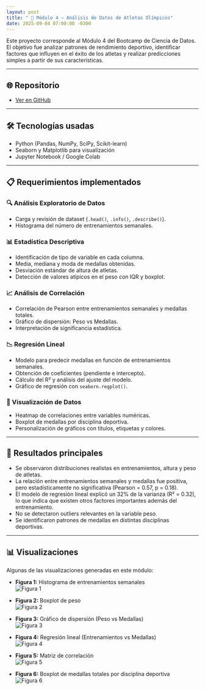 ```yaml
---
layout: post
title: " 🏅 Módulo 4 – Análisis de Datos de Atletas Olímpicos"
date: 2025-09-04 07:00:00 -0300
---
```



Este proyecto corresponde al Módulo 4 del Bootcamp de Ciencia de Datos.  
El objetivo fue analizar patrones de rendimiento deportivo, identificar factores que influyen en el éxito de los atletas y realizar predicciones simples a partir de sus características.  

---

## 🌐 Repositorio
- [Ver en GitHub](https://github.com/LirBast/Portafolio/tree/portafolio/modulo%204/Consolidado)  

---

## 🛠️ Tecnologías usadas
- Python (Pandas, NumPy, SciPy, Scikit-learn)  
- Seaborn y Matplotlib para visualización  
- Jupyter Notebook / Google Colab  

---

## 📋 Requerimientos implementados  

### 🔍 Análisis Exploratorio de Datos
- Carga y revisión de dataset (`.head()`, `.info()`, `.describe()`).  
- Histograma del número de entrenamientos semanales.  

### 📊 Estadística Descriptiva
- Identificación de tipo de variable en cada columna.  
- Media, mediana y moda de medallas obtenidas.  
- Desviación estándar de altura de atletas.  
- Detección de valores atípicos en el peso con IQR y boxplot.  

### 📈 Análisis de Correlación
- Correlación de Pearson entre entrenamientos semanales y medallas totales.  
- Gráfico de dispersión: Peso vs Medallas.  
- Interpretación de significancia estadística.  

### 📉 Regresión Lineal
- Modelo para predecir medallas en función de entrenamientos semanales.  
- Obtención de coeficientes (pendiente e intercepto).  
- Cálculo del R² y análisis del ajuste del modelo.  
- Gráfico de regresión con `seaborn.regplot()`.  

### 🎨 Visualización de Datos
- Heatmap de correlaciones entre variables numéricas.  
- Boxplot de medallas por disciplina deportiva.  
- Personalización de gráficos con títulos, etiquetas y colores.  

---

## 🎯 Resultados principales
- Se observaron distribuciones realistas en entrenamientos, altura y peso de atletas.  
- La relación entre entrenamientos semanales y medallas fue positiva, pero estadísticamente no significativa (Pearson = 0.57, p = 0.18).  
- El modelo de regresión lineal explicó un 32% de la varianza (R² = 0.32), lo que indica que existen otros factores importantes además del entrenamiento.  
- No se detectaron outliers relevantes en la variable peso.  
- Se identificaron patrones de medallas en distintas disciplinas deportivas.  

---

## 📊 Visualizaciones  

Algunas de las visualizaciones generadas en este módulo:  

- **Figura 1:** Histograma de entrenamientos semanales  
  ![Figura 1](/assets/images/20250110_mod4/Figure_1.png)

- **Figura 2:** Boxplot de peso  
  ![Figura 2](/assets/images/20250110_mod4/Figure_2.png)

- **Figura 3:** Gráfico de dispersión (Peso vs Medallas)  
  ![Figura 3](/assets/images/20250110_mod4/Figure_3.png)

- **Figura 4:** Regresión lineal (Entrenamientos vs Medallas)  
  ![Figura 4](/assets/images/20250110_mod4/Figure_4.png) 

- **Figura 5:** Matriz de correlación  
  ![Figura 5](/assets/images/20250110_mod4/Figure_5.png)

- **Figura 6:** Boxplot de medallas totales por disciplina deportiva  
  ![Figura 6](/assets/images/20250110_mod4/Figure_6.png)
